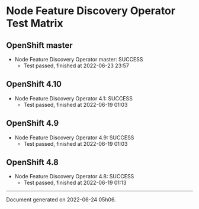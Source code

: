 
Node Feature Discovery Operator Test Matrix
===========================================

OpenShift master
----------------



* Node Feature Discovery Operator master: SUCCESS
  - Test passed, finished at 2022-06-23 23:57






OpenShift 4.10
--------------



* Node Feature Discovery Operator 4.1: SUCCESS
  - Test passed, finished at 2022-06-19 01:03






OpenShift 4.9
-------------



* Node Feature Discovery Operator 4.9: SUCCESS
  - Test passed, finished at 2022-06-19 01:03






OpenShift 4.8
-------------



* Node Feature Discovery Operator 4.8: SUCCESS
  - Test passed, finished at 2022-06-19 01:13






---
Document generated on 2022-06-24 05h06.

